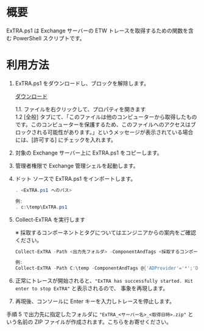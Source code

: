 # 概要

ExTRA.ps1 は Exchange サーバーの ETW トレースを取得するための関数を含む PowerShell スクリプトです。


# 利用方法

1. ExTRA.ps1 をダウンロードし、ブロックを解除します。

    [ダウンロード](https://github.com/jpmessaging/ExTRA/releases/download/v2019-10-22/ExTRA.ps1)

   1.1. ファイルを右クリックして、プロパティを開きます  
   1.2 [全般] タブにて、「このファイルは他のコンピューターから取得したものです。このコンピューターを保護するため、このファイルへのアクセスはブロックされる可能性があります。」というメッセージが表示されている場合には、[許可する] にチェックを入れます。

2. 対象の Exchange サーバー上に ExTRA.ps1 をコピーします。
3. 管理者権限で Exchange 管理シェルを起動します。
4. ドット ソースで ExTRA.ps1 をインポートします。

    ```PowerShell
    . <ExTRA.ps1 へのパス>

    例:
    . c:\temp\ExTRA.ps1
    ```

5. Collect-ExTRA を実行します

    ※ 採取するコンポーネントとタグについてはエンジニアからの案内をご確認ください。

    ```PowerShell
    Collect-ExTRA -Path <出力先フォルダ> -ComponentAndTags <採取するコンポーネントとタグのハッシュテーブル>

    例:
    Collect-ExTRA -Path C:\temp -ComponentAndTags @{'ADProvider'='*';'Data.Storage'='*'}
    ```

6. 正常にトレースが開始されると、`"ExTRA has successfully started. Hit enter to stop ExTRA"` と表示されるので、 事象を再現します。
7. 再現後、コンソールに Enter キーを入力しトレースを停止します。


手順 5 で出力先に指定したフォルダに `"ExTRA_<サーバー名>_<取得日時>.zip"` という名前の ZIP ファイルが作成されます。こちらをお寄せください。

